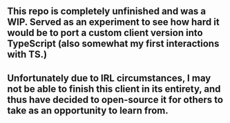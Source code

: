 ## This repo is completely unfinished and was a WIP. Served as an experiment to see how hard it would be to port a custom client version into TypeScript (also somewhat my first interactions with TS.)
## Unfortunately due to IRL circumstances, I may not be able to finish this client in its entirety, and thus have decided to open-source it for others to take as an opportunity to learn from.
